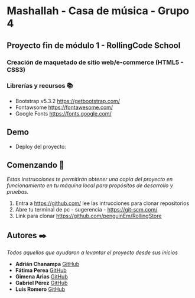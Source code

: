 # Mashallah - Casa de música - Grupo 4

## Proyecto fin de módulo 1 - RollingCode School

### Creación de maquetado de sitio web/e-commerce (HTML5 - CSS3)

### Librerías y recursos 📚
- Bootstrap v5.3.2 https://getbootstrap.com/
- Fontawsome https://fontawesome.com/
- Google Fonts https://fonts.google.com/

## Demo

- Deploy del proyecto: 

## Comenzando 🚀

_Estas instrucciones te permitirán obtener una copia del proyecto en funcionamiento en tu máquina local para propósitos de desarrollo y pruebas._

1. Entra a https://github.com/ lee las intrucciones para clonar repositorios
1. Abre tu terminal de pc - sugerencia - https://git-scm.com/
1. Link para clonar https://github.com/penguinEm/RollingStore 

## Autores ✒️

_Todos aquellos que ayudaron a levantar el proyecto desde sus inicios_

* **Adrián Chanampa** [GitHub](https://github.com/AdrianKarma)
* **Fátima Perea** [GitHub](https://github.com/fatiperea)
* __Gimena Arias__  [GitHub](https://github.com/GimenaArias)
* __Gabriel Pérez__  [GitHub](https://github.com/GabrielP410)
* __Luis Romero__ [GitHub](https://github.com/romero1987)



